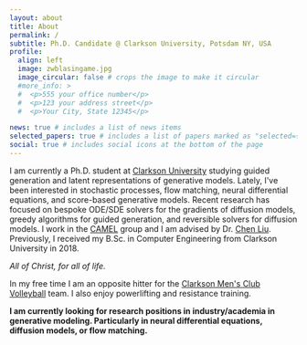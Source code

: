 ```yaml
---
layout: about
title: About
permalink: /
subtitle: Ph.D. Candidate @ Clarkson University, Potsdam NY, USA
profile:
  align: left
  image: zwblasingame.jpg
  image_circular: false # crops the image to make it circular
  #more_info: >
  #  <p>555 your office number</p>
  #  <p>123 your address street</p>
  #  <p>Your City, State 12345</p>

news: true # includes a list of news items
selected_papers: true # includes a list of papers marked as "selected={true}"
social: true # includes social icons at the bottom of the page
---
```


I am currently a Ph.D. student at [Clarkson University](https://www.clarkson.edu/) studying guided generation and latent representations of generative models.
Lately, I've been interested in stochastic processes, flow matching, neural differential equations, and score-based generative models.
Recent research has focused on bespoke ODE/SDE solvers for the gradients of diffusion models, greedy algorithms for guided generation, and reversible solvers for diffusion models.
I work in the [CAMEL](https://camel.clarkson.edu/) group and I am advised by Dr. [Chen Liu](https://camel.clarkson.edu/members.html).
Previously, I received my B.Sc. in Computer Engineering from Clarkson University in 2018.

*All of Christ, for all of life.*

In my free time I am an opposite hitter for the [Clarkson Men's Club Volleyball](https://www.instagram.com/clarksonmvb/) team.
I also enjoy powerlifting and resistance training.

**I am currently looking for research positions in industry/academia in generative modeling. Particularly in neural differential equations, diffusion models, or flow matching.**
